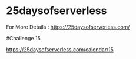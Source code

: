 # 25daysofserverless

For More Details : https://25daysofserverless.com/


#Challenge 15

https://25daysofserverless.com/calendar/15
